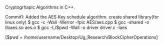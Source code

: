 Cryptogrhapic Algorithms in C++.

Commit1: Added the AES Key schedule algorithm.
create shared library(for linux only)
$ gcc -c -Wall -Werror -fpic AES/aes.cpp
$ gcc -shared -o libaes.so aes.o
$ gcc -L/$pwd -Wall -o driver driver.c -laes

[$pwd = /home/username/Desktop/Ug_Research/BlockCipherOperations]